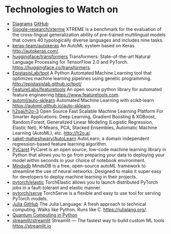 # Technologies to Watch on
* [Diagrams](https://diagrams.mingrammer.com) [GitHub](https://github.com/mingrammer/diagrams)
* [Google-research/xterme](https://github.com/google-research/xtreme#tasks-and-languages) XTREME is a benchmark for the evaluation of the cross-lingual generalization ability of pre-trained multilingual models that covers 40 typologically diverse languages and includes nine tasks.
* [keras-team/autokeras](https://github.com/keras-team/autokeras) An AutoML system based on Keras http://autokeras.com/.
* [huggingface/transformers](https://github.com/huggingface/transformers) Transformers: State-of-the-art Natural Language Processing for TensorFlow 2.0 and PyTorch. https://huggingface.co/transformers.
* [EpistasisLab/tpot](https://github.com/EpistasisLab/tpot) A Python Automated Machine Learning tool that optimizes machine learning pipelines using genetic programming. http://epistasislab.github.io/tpot/
* [FeatureLabs/featuretools](https://github.com/FeatureLabs/featuretools) An open source python library for automated feature engineering https://www.featuretools.com.
* [automl/auto-sklearn](https://github.com/automl/auto-sklearn) Automated Machine Learning with scikit-learn https://automl.github.io/auto-sklearn.
* [h2oai/h2o-3](https://github.com/h2oai/h2o-3) Open Source Fast Scalable Machine Learning Platform For Smarter Applications: Deep Learning, Gradient Boosting & XGBoost, Random Forest, Generalized Linear Modeling (Logistic Regression, Elastic Net), K-Means, PCA, Stacked Ensembles, Automatic Machine Learning (AutoML), etc. http://h2o.ai.
* [saket-maheshwary/AutoLearn](https://github.com/saket-maheshwary/AutoLearn) AutoLearn, a domain independent regression-based feature learning algorithm.
* [PyCaret](https://pycaret.org/) PyCaret is an open source, low-code machine learning library in Python that allows you to go from preparing your data to deploying your model within seconds in your choice of notebook environment.
* [Mindsdb](https://www.mindsdb.com/) MindsDB is a free, open-source autoML framework to streamline the use of neural networks. Designed to make it super easy for developers to deploy machine learning in their projects.
* [pytorch/elastic](https://github.com/pytorch/elastic) TorchElastic allows you to launch distributed PyTorch jobs in a fault-tolerant and elastic manner.
* [pytorch/serve](https://github.com/pytorch/serve) TorchServe is a flexible and easy to use tool for serving PyTorch models.
* [Julia GitHub](https://github.com/JuliaLang/julia) The Julia Language: A fresh approach to technical computing. Walks like Python. Runs like C. https://julialang.org/.
* [Quantum Computing in Python](https://github.com/sponsors/The-Singularity-Research)
* [streamlit/streamlit](https://github.com/streamlit/streamlit) Streamlit — The fastest way to build custom ML tools https://streamlit.io